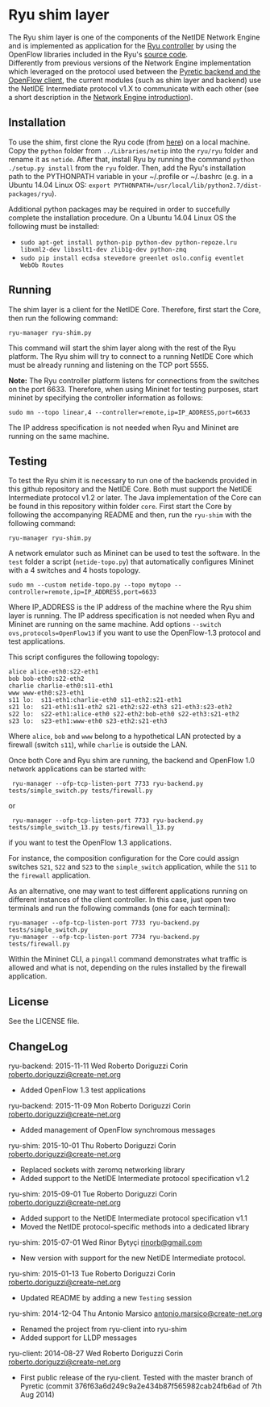 # Ryu shim layer

The Ryu shim layer is one of the components of the NetIDE Network Engine and is implemented as application for the [Ryu controller](http://osrg.github.io/ryu/) by using the OpenFlow libraries included in the Ryu's [source code](https://github.com/osrg/ryu).  
Differently from previous versions of the Network Engine implementation which leveraged on the protocol used between the [Pyretic backend and the OpenFlow client](http://www.cs.princeton.edu/~jrex/papers/pyretic13.pdf), the current modules (such as shim layer and backend) use the NetIDE Intermediate protocol v1.X to communicate with each other (see a short description in the [Network Engine introduction](https://github.com/fp7-netide/Engine)).

## Installation

To use the shim, first clone the Ryu code (from [here](https://github.com/osrg/ryu)) on a local machine. Copy the ```python``` folder from ```../Libraries/netip``` into the ```ryu/ryu``` folder and rename it as ```netide```. After that, install Ryu by running the command ```python ./setup.py install``` from the ```ryu``` folder.
Then, add the Ryu's installation path to the PYTHONPATH variable in your ~/.profile or ~/.bashrc (e.g. in a Ubuntu 14.04 Linux OS: ```export PYTHONPATH=/usr/local/lib/python2.7/dist-packages/ryu```).

Additional python packages may be required in order to succefully complete the installation procedure. On a Ubuntu 14.04 Linux OS the following must be installed:
* ```sudo apt-get install python-pip python-dev python-repoze.lru libxml2-dev libxslt1-dev zlib1g-dev python-zmq```
* ```sudo pip install ecdsa stevedore greenlet oslo.config eventlet WebOb Routes```

## Running

The shim layer is a client for the NetIDE Core. Therefore, first start the Core, then run the following command:
```
ryu-manager ryu-shim.py
```

This command will start the shim layer along with the rest of the Ryu platform. The Ryu shim will try to connect to a running NetIDE Core which must be already running and listening on the TCP port 5555.

**Note:** The Ryu controller platform listens for connections from the switches on the port 6633. Therefore, when using Mininet for testing purposes, start mininet by specifying the controller information as follows:
```
sudo mn --topo linear,4 --controller=remote,ip=IP_ADDRESS,port=6633
```

The IP address specification is not needed when Ryu and Mininet are running on the same machine.

## Testing

To test the Ryu shim it is necessary to run one of the backends provided in this github repository and the NetIDE Core. Both must support the NetIDE Intermediate protocol v1.2 or later.
The Java implementation of the Core can be found in this repository within folder ```core```.
First start the Core by following the accompanying README and then, run the ```ryu-shim``` with the following command:
```
ryu-manager ryu-shim.py
```

A network emulator such as Mininet can be used to test the software. In the ```test``` folder a script (```netide-topo.py```) that automatically configures Mininet with a 4 switches and 4 hosts topology.
```
sudo mn --custom netide-topo.py --topo mytopo --controller=remote,ip=IP_ADDRESS,port=6633
```
Where IP_ADDRESS is the IP address of the machine where the Ryu shim layer is running. The IP address specification is not needed when Ryu and Mininet are running on the same machine.
Add options ```--switch ovs,protocols=OpenFlow13``` if you want to use the OpenFlow-1.3 protocol and test applications.


This script configures the following topology:

```
alice alice-eth0:s22-eth1
bob bob-eth0:s22-eth2
charlie charlie-eth0:s11-eth1
www www-eth0:s23-eth1
s11 lo:  s11-eth1:charlie-eth0 s11-eth2:s21-eth1
s21 lo:  s21-eth1:s11-eth2 s21-eth2:s22-eth3 s21-eth3:s23-eth2
s22 lo:  s22-eth1:alice-eth0 s22-eth2:bob-eth0 s22-eth3:s21-eth2
s23 lo:  s23-eth1:www-eth0 s23-eth2:s21-eth3
```

Where ```alice```, ```bob``` and ```www``` belong to a hypothetical LAN protected by a firewall (switch ```s11```), while ```charlie``` is outside the LAN.

Once both Core and Ryu shim are running, the backend and OpenFlow 1.0 network applications can be started with:

``` ryu-manager --ofp-tcp-listen-port 7733 ryu-backend.py tests/simple_switch.py tests/firewall.py```

or

``` ryu-manager --ofp-tcp-listen-port 7733 ryu-backend.py tests/simple_switch_13.py tests/firewall_13.py```

if you want to test the OpenFlow 1.3 applications.

For instance, the composition configuration for the Core could assign switches ```S21```, ```S22``` and ```S23``` to the ```simple_switch``` application, while the ```S11``` to the ```firewall``` application.

As an alternative, one may want to test different applications running on different instances of the client controller. In this case, just open two terminals and run the following commands (one for each terminal):

```
ryu-manager --ofp-tcp-listen-port 7733 ryu-backend.py tests/simple_switch.py
ryu-manager --ofp-tcp-listen-port 7734 ryu-backend.py tests/firewall.py
```

Within the Mininet CLI, a ```pingall``` command demonstrates what traffic is allowed and what is not, depending on the rules installed by the firewall application.

## License

See the LICENSE file.

## ChangeLog

ryu-backend: 2015-11-11 Wed Roberto Doriguzzi Corin <roberto.doriguzzi@create-net.org>

  * Added OpenFlow 1.3 test applications

ryu-backend: 2015-11-09 Mon Roberto Doriguzzi Corin <roberto.doriguzzi@create-net.org>

  * Added management of OpenFlow synchromous messages

ryu-shim: 2015-10-01 Thu Roberto Doriguzzi Corin <roberto.doriguzzi@create-net.org>

  * Replaced sockets with zeromq networking library
  * Added support to the NetIDE Intermediate protocol specification v1.2

ryu-shim: 2015-09-01 Tue Roberto Doriguzzi Corin <roberto.doriguzzi@create-net.org>

  * Added support to the NetIDE Intermediate protocol specification v1.1
  * Moved the NetIDE protocol-specific methods into a dedicated library

ryu-shim: 2015-07-01 Wed Rinor Bytyçi <rinorb@gmail.com>

  * New version with support for the new NetIDE Intermediate protocol.

ryu-shim: 2015-01-13 Tue Roberto Doriguzzi Corin <roberto.doriguzzi@create-net.org>

  * Updated README by adding a new ```Testing``` session

ryu-shim: 2014-12-04 Thu Antonio Marsico <antonio.marsico@create-net.org>

  * Renamed the project from ryu-client into ryu-shim
  * Added support for LLDP messages

ryu-client: 2014-08-27 Wed Roberto Doriguzzi Corin <roberto.doriguzzi@create-net.org>

  * First public release of the ryu-client. Tested with the master branch of Pyretic (commit 376f63a6d249c9a2e434b87f565982cab24fb6ad of 7th Aug 2014)
